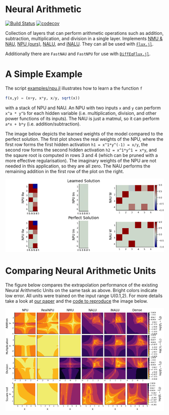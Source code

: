 # Neural Arithmetic

[![Build Status](https://travis-ci.com/nmheim/NeuralArithmetic.jl.svg?branch=master)](https://travis-ci.com/nmheim/NeuralArithmetic.jl)
[![codecov](https://codecov.io/gh/nmheim/NeuralArithmetic.jl/branch/master/graph/badge.svg)](https://codecov.io/gh/nmheim/NeuralArithmetic.jl)

Collection of layers that can perform arithmetic operations such as addition,
subtraction, multiplication, and division in a single layer.  Implements
[NMU & NAU](https://openreview.net/forum?id=H1gNOeHKPS),
[NPU (ours)](https://arxiv.org/abs/2006.01681),
[NALU](https://arxiv.org/abs/1808.00508), and
[iNALU](https://arxiv.org/abs/2003.07629).
They can all be used with [`Flux.jl`](https://github.com/FluxML/Flux.jl).

Additionally there are `FastNAU` and `FastNPU` for use with [`DiffEqFlux.jl`](https://github.com/SciML/DiffEqFlux.jl).

# A Simple Example

The script [examples/npu.jl](examples/npu.jl) illustrates how to learn a the function `f`
```julia
f(x,y) = (x+y, x*y, x/y, sqrt(x))
```
with a stack of NPU and NAU.
An NPU with two inputs `x` and `y` can perform `x^a * y^b` for each hidden variable
(i.e. multiplication, division, and other power functions of its inputs).
The NAU is just a matmul, so it can perform `a*x + b*y` (i.e. addition/subtraction).

The image below depicts the learned weights of the model compared to the perfect solution.
The first plot shows the real weights of the NPU, where the first
row forms the first hidden activation `h1 = x^1*y^(-1) = x/y`, the second row
forms the second hidden activation `h2 = x^1*y^1 = x*y`, and the sqaure root is computed in
rows 3 and 4 (which can be pruned with a more effective regularisation).
The imaginary weights of the NPU are not needed in this application, so they
are all zero.
The NAU performs the remaining addition in the first row of the plot on the right.

![npu](img/npu_example.png)



# Comparing Neural Arithmetic Units

The figure below compares the extrapolation performance of the existing Neural Arithmetic Units
on the same task as above. Bright colors indicate low error.
All units were trained on the input range U(0.1,2). For more
details take a look at [our paper](https://arxiv.org/abs/2006.01681) and
the [code to reproduce](https://github.com/nmheim/NeuralPowerUnits) the image below.

![layers](img/layers.png)
